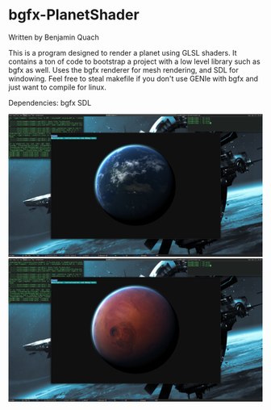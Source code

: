 bgfx-PlanetShader
==============

Written by Benjamin Quach

This is a program designed to render a planet using GLSL shaders. It contains a ton of code to bootstrap a project with a low level library such as bgfx as well. Uses the bgfx renderer for mesh rendering, and SDL for windowing.
Feel free to steal makefile if you don't use GENIe with bgfx and just want to compile for linux.

Dependencies:
bgfx
SDL

![Alt text](screenshot1.png?raw=true "Optional Title")
![Alt text](screenshot2.png?raw=true "Optional Title")

